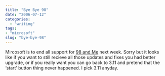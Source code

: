 ```yaml
---
title: "Bye Bye 98"
date: "2006-07-12"
categories: 
  - "writing"
tags:
- "microsoft"
slug: "bye-bye-98"
---
```


Mircosoft is to end all support for [98 and Me][1] next week. Sorry but it looks like if you want to still recieve all those updates and fixes you had better upgrade, or if you really want you can go back to 3.11 and pretend that the ‘start’ button thing never happened. I pick 3.11 anyday.

[1]:	https://www.theregister.co.uk/2006/07/11/ms_ends_windows98_support/
